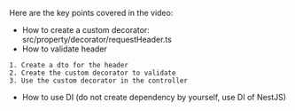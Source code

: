 Here are the key points covered in the video:

- How to create a custom decorator: src/property/decorator/requestHeader.ts
- How to validate header

```code
1. Create a dto for the header
2. Create the custom decorator to validate
3. Use the custom decorator in the controller
```

- How to use DI (do not create dependency by yourself, use DI of NestJS)

